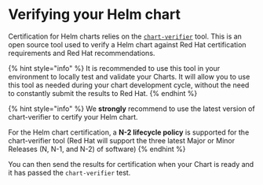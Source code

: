 # Verifying your Helm chart

Certification for Helm charts relies on the [`chart-verifier`](https://github.com/redhat-certification/chart-verifier) tool. This is an open source tool used to verify a Helm chart against Red Hat certification requirements and Red Hat recommendations.

{% hint style="info" %}
It is recommended to use this tool in your environment to locally test and validate your Charts. It will allow you to use this tool as needed during your chart development cycle, without the need to constantly submit the results to Red Hat.
{% endhint %}

{% hint style="info" %}
We **strongly** recommend to use the latest version of chart-verifier to certify your Helm chart.

For the Helm chart certification, a **N-2 lifecycle policy** is supported for the chart-verifier tool (Red Hat will support the three latest Major or Minor Releases (N, N-1, and N-2) of software)
{% endhint %}

You can then send the results for certification when your Chart is ready and it has passed the `chart-verifier` test.
